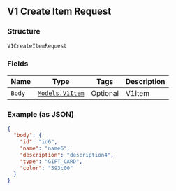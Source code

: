 ## V1 Create Item Request

### Structure

`V1CreateItemRequest`

### Fields

| Name | Type | Tags | Description |
|  --- | --- | --- | --- |
| `Body` | [`Models.V1Item`](/doc/models/v1-item.md) | Optional | V1Item |

### Example (as JSON)

```json
{
  "body": {
    "id": "id6",
    "name": "name6",
    "description": "description4",
    "type": "GIFT_CARD",
    "color": "593c00"
  }
}
```

